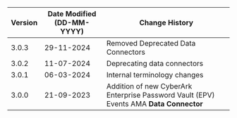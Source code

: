 | **Version** | **Date Modified (DD-MM-YYYY)** | **Change History**                                                                         |
|-------------|--------------------------------|--------------------------------------------------------------------------------------------|
| 3.0.3       | 29-11-2024                     |   Removed Deprecated Data Connectors                                                       |
| 3.0.2       | 11-07-2024                     |   Deprecating data connectors                                                              |           
| 3.0.1       | 06-03-2024                     |	Internal terminology changes  															|
| 3.0.0       | 21-09-2023                     |	Addition of new CyberArk Enterprise Password Vault (EPV) Events AMA **Data Connector**  |